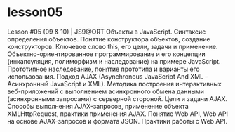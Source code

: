 # lesson05
Lesson #05 (09 &amp; 10) | JS9@ORT Объекты в JavaScript. Синтаксис определения объектов. Понятие конструктора объектов, создание конструкторов. Ключевое слово this, его цели, задачи и применение. Объектно-ориентированное программирование и его концепции (инкапсуляция, полиморфизм и наследование) на примере JavaScript. Прототипное наследование, понятие прототипа и варианты его использования. Подход AJAX (Asynchronous JavaScript And XML – Асинхронный JavaScript и XML). Методика построения интерактивных веб-приложений с выполнением асинхронного обмена данными (асинхронными запросами) с серверной стороной. Цели и задачи AJAX. Способы выполнения AJAX-запросов, применение объекта XMLHttpRequest, практики применения AJAX. Понятие Web API, Web API на основе AJAX-запросов и формата JSON. Практики работы с Web API.

